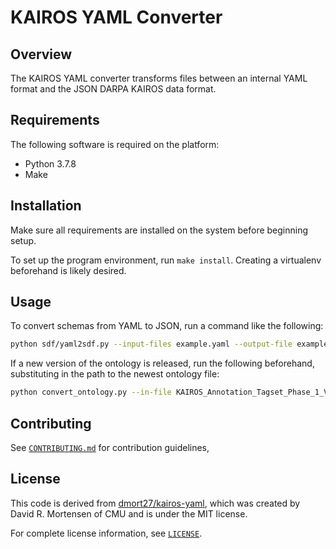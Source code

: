 # KAIROS YAML Converter

## Overview

The KAIROS YAML converter transforms files between an internal YAML format and the JSON DARPA KAIROS data format.

## Requirements

The following software is required on the platform:

- Python 3.7.8
- Make

## Installation

Make sure all requirements are installed on the system before beginning setup.

To set up the program environment, run `make install`. Creating a virtualenv beforehand is likely desired.

## Usage

To convert schemas from YAML to JSON, run a command like the following:

```bash
python sdf/yaml2sdf.py --input-files example.yaml --output-file example.json
```

If a new version of the ontology is released, run the following beforehand, substituting in the path to the newest ontology file:

```bash
python convert_ontology.py --in-file KAIROS_Annotation_Tagset_Phase_1_V3.0.xlsx --out-file ontology.json
```

## Contributing

See [`CONTRIBUTING.md`](CONTRIBUTING.md) for contribution guidelines,

## License

This code is derived from [dmort27/kairos-yaml](https://github.com/dmort27/kairos-yaml), which was created by David R. Mortensen of CMU and is under the MIT license.

For complete license information, see [`LICENSE`](LICENSE).
